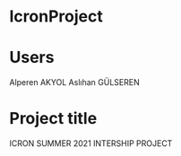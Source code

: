 # IcronProject

# Users
Alperen AKYOL
Aslıhan GÜLSEREN

# Project title
ICRON SUMMER 2021 INTERSHIP PROJECT
